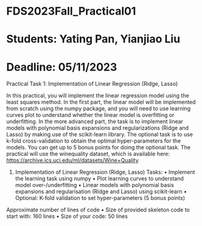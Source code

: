 # FDS2023Fall_Practical01
# Students: Yating Pan, Yianjiao Liu
# Deadline: 05/11/2023
Practical Task 1: Implementation of Linear Regression (Ridge, Lasso)

In this practical, you will implement the linear regression model using the least squares method. In the first part, the linear model will be implemented from scratch using the numpy package, and you will need to use learning curves plot to understand whether the linear model is overfitting or underfitting. In the more advanced part, the task is to implement linear models with polynomial basis expansions and regularizations (Ridge and Lasso) by making use of the scikit-learn library. The optional task is to use k-fold cross-validation to obtain the optimal hyper-parameters for the models. You can get up to 5 bonus points for doing the optional task. The practical will use the winequality dataset, which is available here: https://archive.ics.uci.edu/ml/datasets/Wine+Quality

1. Implementation of Linear Regression (Ridge, Lasso)
Tasks:
• Implement the learning task using numpy
• Plot learning curves to understand model over-/underfitting
• Linear models with polynomial basis expansions and regularisation (Ridge and
Lasso) using scikit-learn
• Optional: K-fold validation to set hyper-parameters (5 bonus points)

Approximate number of lines of code
• Size of provided skeleton code to start with: 160 lines
• Size of your code: 50 lines
